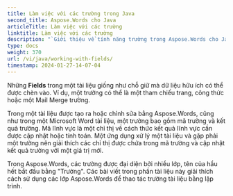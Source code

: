 ```yaml
---
title: Làm việc với các trường trong Java
second_title: Aspose.Words cho Java
articleTitle: Làm việc với các trường
linktitle: Làm việc với các trường
description: "`Giới thiệu về tính năng trường trong Aspose.Words cho Java.`"
type: docs
weight: 370
url: /vi/java/working-with-fields/
timestamp: 2024-01-27-14-07-04
---
```


Những **Fields** trong một tài liệu giống như chỗ giữ mà dữ liệu hữu ích có thể được chèn vào. Ví dụ, một trường có thể là một tham chiếu trang, công thức hoặc một Mail Merge trường.

Trong một tài liệu được tạo ra hoặc chỉnh sửa bằng Aspose.Words, cũng như trong một Microsoft Word tài liệu, một trường bao gồm mã trường và kết quả trường. Mã lĩnh vực là một chỉ thị về cách thức kết quả lĩnh vực cần được cập nhật hoặc tính toán. Một ứng dụng xử lý một tài liệu và gặp phải một trường nên giải thích các chỉ thị được chứa trong mã trường và cập nhật kết quả trường với một giá trị mới.

Trong Aspose.Words, các trường được đại diện bởi nhiều lớp, tên của hầu hết bắt đầu bằng "Trường". Các bài viết trong phần tài liệu này giải thích cách sử dụng các lớp Aspose.Words để thao tác trường tài liệu bằng lập trình.
